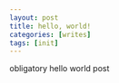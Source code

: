 ```yaml
---
layout: post
title: hello, world!
categories: [writes]
tags: [init]
---
```


obligatory hello world post 